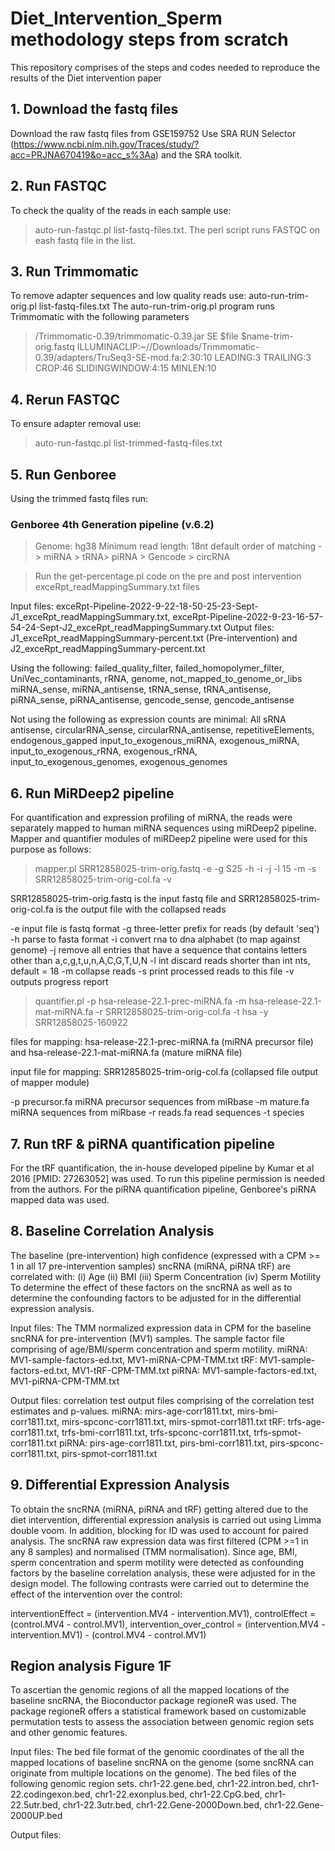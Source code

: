 # Diet_Intervention_Sperm methodology steps from scratch
This repository comprises of the steps and codes needed to reproduce the results of the Diet intervention paper

## 1. Download the fastq files 
Download the raw fastq files from GSE159752 Use SRA RUN Selector (https://www.ncbi.nlm.nih.gov/Traces/study/?acc=PRJNA670419&o=acc_s%3Aa) and the SRA toolkit.

## 2. Run FASTQC
To check the quality of the reads in each sample use: 
>auto-run-fastqc.pl list-fastq-files.txt.
The perl script runs FASTQC on eash fastq file in the list.

## 3. Run Trimmomatic 
To remove adapter sequences and low quality reads use: auto-run-trim-orig.pl list-fastq-files.txt
The auto-run-trim-orig.pl program runs Trimmomatic with the following parameters
> /Trimmomatic-0.39/trimmomatic-0.39.jar SE $file $name-trim-orig.fastq ILLUMINACLIP:~//Downloads/Trimmomatic-0.39/adapters/TruSeq3-SE-mod.fa:2:30:10 LEADING:3 TRAILING:3 CROP:46 SLIDINGWINDOW:4:15 MINLEN:10

## 4. Rerun FASTQC
To ensure adapter removal use: 
>auto-run-fastqc.pl list-trimmed-fastq-files.txt

## 5. Run Genboree
Using the trimmed fastq files run: 
### Genboree 4th Generation pipeline (v.6.2) ###
>Genome: hg38
>Minimum read length: 18nt default
>order of matching -> miRNA > tRNA> piRNA > Gencode > circRNA

>Run the get-percentage.pl code on the pre and post intervention exceRpt_readMappingSummary.txt files

Input files: exceRpt-Pipeline-2022-9-22-18-50-25-23-Sept-J1_exceRpt_readMappingSummary.txt, exceRpt-Pipeline-2022-9-23-16-57-54-24-Sept-J2_exceRpt_readMappingSummary.txt
Output files: J1_exceRpt_readMappingSummary-percent.txt (Pre-intervention) and J2_exceRpt_readMappingSummary-percent.txt

Using the following:
failed_quality_filter, failed_homopolymer_filter, UniVec_contaminants, rRNA, genome, not_mapped_to_genome_or_libs
miRNA_sense, miRNA_antisense, tRNA_sense, tRNA_antisense, piRNA_sense, piRNA_antisense, gencode_sense, gencode_antisense

Not using the following as expression counts are minimal:
All sRNA antisense, circularRNA_sense, circularRNA_antisense, repetitiveElements, endogenous_gapped
input_to_exogenous_miRNA, exogenous_miRNA, input_to_exogenous_rRNA, exogenous_rRNA, input_to_exogenous_genomes, exogenous_genomes

## 6. Run MiRDeep2 pipeline
For quantification and expression profiling of miRNA, the reads were separately mapped to human miRNA sequences using miRDeep2 pipeline. Mapper and quantifier modules of miRDeep2 pipeline were used for this purpose as follows:
 
>mapper.pl SRR12858025-trim-orig.fastq -e -g S25 -h -i -j -l 15 -m -s SRR12858025-trim-orig-col.fa -v

SRR12858025-trim-orig.fastq is the input fastq file and SRR12858025-trim-orig-col.fa is the output file with the collapsed reads

-e	input file is fastq format
-g	three-letter prefix for reads (by default 'seq')
-h	parse to fasta format
-i	convert rna to dna alphabet (to map against genome)
-j	remove all entries that have a sequence that contains letters other than a,c,g,t,u,n,A,C,G,T,U,N
-l	int discard reads shorter than int nts, default = 18
-m	collapse reads
-s	print processed reads to this file
-v	outputs progress report


>quantifier.pl -p hsa-release-22.1-prec-miRNA.fa -m hsa-release-22.1-mat-miRNA.fa -r SRR12858025-trim-orig-col.fa -t hsa -y SRR12858025-160922

files for mapping: hsa-release-22.1-prec-miRNA.fa (miRNA precursor file) and hsa-release-22.1-mat-miRNA.fa (mature miRNA file)

input file for mapping: SRR12858025-trim-orig-col.fa (collapsed file output of mapper module)

-p	precursor.fa miRNA precursor sequences from miRbase
-m	mature.fa miRNA sequences from miRbase
-r	reads.fa read sequences
-t	species

## 7. Run tRF & piRNA quantification pipeline
For the tRF quantification, the in-house developed pipeline by Kumar et al 2016 [PMID: 27263052] was used.
To run this pipeline permission is needed from the authors. 
For the piRNA quantification pipeline, Genboree's piRNA mapped data was used.   

## 8. Baseline Correlation Analysis
The baseline (pre-intervention) high confidence (expressed with a CPM >= 1 in all 17 pre-intervention samples) sncRNA (miRNA, piRNA tRF) are correlated with:
(i) Age (ii) BMI (iii) Sperm Concentration (iv) Sperm Motility 
To determine the effect of these factors on the sncRNA as well as to determine the confounding factors to be adjusted for in the differential expression analysis.

Input files: The TMM normalized expression data in CPM for the baseline sncRNA for pre-intervention (MV1) samples. The sample factor file comprising of age/BMI/sperm concentration and sperm motility.
miRNA: MV1-sample-factors-ed.txt, MV1-miRNA-CPM-TMM.txt
tRF: MV1-sample-factors-ed.txt, MV1-tRF-CPM-TMM.txt
piRNA: MV1-sample-factors-ed.txt, MV1-piRNA-CPM-TMM.txt

Output files: correlation test output files comprising of the correlation test estimates and p-values. 
miRNA: mirs-age-corr1811.txt, mirs-bmi-corr1811.txt, mirs-spconc-corr1811.txt, mirs-spmot-corr1811.txt
tRF: trfs-age-corr1811.txt, trfs-bmi-corr1811.txt, trfs-spconc-corr1811.txt, trfs-spmot-corr1811.txt
piRNA: pirs-age-corr1811.txt, pirs-bmi-corr1811.txt, pirs-spconc-corr1811.txt, pirs-spmot-corr1811.txt

## 9. Differential Expression Analysis
To obtain the sncRNA (miRNA, piRNA and tRF) getting altered due to the diet intervention, differential expression analysis is carried out using Limma double voom. In addition, blocking for ID was used to account for paired analysis. 
The sncRNA raw expression data was first filtered (CPM >=1 in any 8 samples) and normalised (TMM normalisation). Since age, BMI, sperm concentration and sperm motility were detected as confounding factors by the baseline correlation analysis, these were adjusted for in the design model. 
The following contrasts were carried out to determine the effect of the intervention over the control:

interventionEffect = (intervention.MV4 - intervention.MV1),
controlEffect = (control.MV4 - control.MV1), 
intervention_over_control = (intervention.MV4 - intervention.MV1) - (control.MV4 - control.MV1)

## Region analysis Figure 1F 
To ascertian the genomic regions of all the mapped locations of the baseline sncRNA, the Bioconductor package regioneR was used. The package regioneR offers a statistical framework based on customizable permutation tests to assess the association between genomic region sets and other genomic features.

Input files: The bed file format of the genomic coordinates of the all the mapped locations of baseline sncRNA on the genome (some sncRNA can originate from multiple locations on the genome).
The bed files of the following genomic region sets.
chr1-22.gene.bed, chr1-22.intron.bed, chr1-22.codingexon.bed, chr1-22.exonplus.bed, chr1-22.CpG.bed, 
chr1-22.5utr.bed, chr1-22.3utr.bed, chr1-22.Gene-2000Down.bed, chr1-22.Gene-2000UP.bed

Output files:
